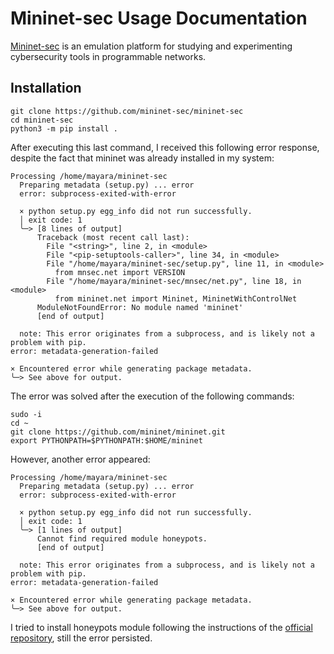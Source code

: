# Mininet-sec Usage Documentation

[Mininet-sec](https://github.com/mininet-sec/mininet-sec#mininet-sec) is an emulation platform for studying and experimenting cybersecurity tools in programmable networks.

## Installation 

```
git clone https://github.com/mininet-sec/mininet-sec
cd mininet-sec
python3 -m pip install .
```

After executing this last command, I received this following error response, despite the fact that mininet was already installed in my system:

```
Processing /home/mayara/mininet-sec
  Preparing metadata (setup.py) ... error
  error: subprocess-exited-with-error
  
  × python setup.py egg_info did not run successfully.
  │ exit code: 1
  ╰─> [8 lines of output]
      Traceback (most recent call last):
        File "<string>", line 2, in <module>
        File "<pip-setuptools-caller>", line 34, in <module>
        File "/home/mayara/mininet-sec/setup.py", line 11, in <module>
          from mnsec.net import VERSION
        File "/home/mayara/mininet-sec/mnsec/net.py", line 18, in <module>
          from mininet.net import Mininet, MininetWithControlNet
      ModuleNotFoundError: No module named 'mininet'
      [end of output]
  
  note: This error originates from a subprocess, and is likely not a problem with pip.
error: metadata-generation-failed

× Encountered error while generating package metadata.
╰─> See above for output.

```

The error was solved after the execution of the following commands:

```
sudo -i
cd ~
git clone https://github.com/mininet/mininet.git
export PYTHONPATH=$PYTHONPATH:$HOME/mininet
```

However, another error appeared:

```
Processing /home/mayara/mininet-sec
  Preparing metadata (setup.py) ... error
  error: subprocess-exited-with-error
  
  × python setup.py egg_info did not run successfully.
  │ exit code: 1
  ╰─> [1 lines of output]
      Cannot find required module honeypots.
      [end of output]
  
  note: This error originates from a subprocess, and is likely not a problem with pip.
error: metadata-generation-failed

× Encountered error while generating package metadata.
╰─> See above for output.
```

I tried to install honeypots module following the instructions of the [official repository](https://github.com/qeeqbox/honeypots), still the error persisted.

